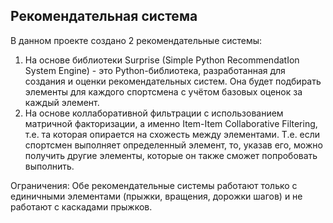 ## Рекомендательная система
В данном проекте создано 2 рекомендательные системы:
1. На основе библиотеки Surprise (Simple Python RecommendatIon System Engine) - это Python-библиотека, разработанная для создания и оценки рекомендательных систем. Она будет подбирать элементы для каждого спортсмена с учётом базовых оценок за каждый элемент.
2. На основе коллаборативной фильтрации с использованием матричной факторизации, а именно Item-Item Collaborative Filtering, т.е. та которая опирается на схожесть между элементами. Т.е. если спортсмен выполняет определенный элемент, то, указав его, можно получить другие элементы, которые он также сможет попробовать выполнить.

Ограничения: Обе рекомендательные системы работают только с единичными элементами (прыжки, вращения, дорожки шагов) и не работают с каскадами прыжков.
